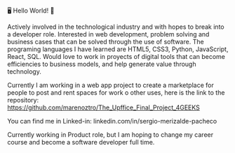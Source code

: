 🖥 Hello World! 🚀 

Actively involved in the technological industry and with hopes to break into a developer role. Interested in web development, problem solving and business cases that can be solved through the use of software. The programing languages I have learned are HTML5, CSS3, Python, JavaScript, React, SQL. Would love to work in proyects of digital tools that can become efficiencies to business models, and help generate value through technology.

Currently I am working in a web app project to create a marketplace for people to post and rent spaces for work o other uses, here is the link to the repository: https://github.com/marenoztro/The_Upffice_Final_Project_4GEEKS

You can find me in Linked-in: linkedin.com/in/sergio-merizalde-pacheco

Currently working in Product role, but I am hoping to change my career course and become a software developer full time. 
